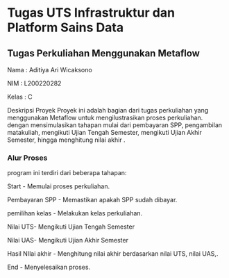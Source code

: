 # Tugas UTS Infrastruktur dan Platform Sains Data
## Tugas Perkuliahan Menggunakan Metaflow

Nama : Aditiya Ari Wicaksono

NIM : L200220282

Kelas : C

Deskripsi Proyek
Proyek ini adalah bagian dari tugas perkuliahan yang menggunakan Metaflow untuk mengilustrasikan proses perkuliahan. dengan mensimulasikan tahapan mulai dari pembayaran SPP, pengambilan matakuliah, mengikuti Ujian Tengah Semester, mengikuti Ujian Akhir Semester, hingga menghitung nilai akhir .


### Alur Proses
program ini terdiri dari beberapa tahapan:

Start - Memulai proses perkuliahan.

Pembayaran SPP  - Memastikan apakah SPP sudah dibayar.

pemilihan kelas - Melakukan kelas perkuliahan.

Nilai UTS- Mengikuti Ujian Tengah Semester

Nilai UAS- Mengikuti Ujian Akhir Semester

Hasil NIlai akhir - Menghitung nilai akhir berdasarkan nilai UTS, nilai UAS,.

End - Menyelesaikan proses.
